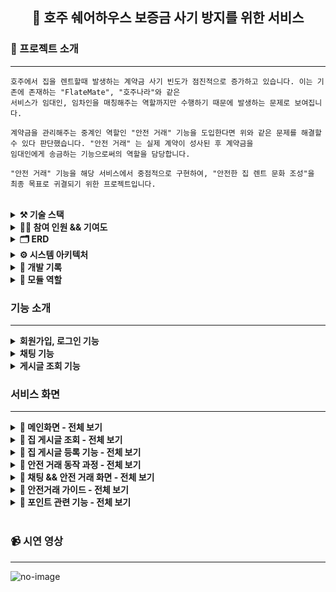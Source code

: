 
<div align="center">

<!-- logo -->
## 🦘 호주 쉐어하우스 보증금 사기 방지를 위한 서비스

</div> 

### 📝 프로젝트 소개

----

```
호주에서 집을 렌트할때 발생하는 계약금 사기 빈도가 점진적으로 증가하고 있습니다. 이는 기존에 존재하는 "FlateMate", "호주나라"와 같은
서비스가 임대인, 임차인을 매칭해주는 역할까지만 수행하기 때문에 발생하는 문제로 보여집니다.

계약금을 관리해주는 중계인 역할인 "안전 거래" 기능을 도입한다면 위와 같은 문제를 해결할 수 있다 판단했습니다. "안전 거래" 는 실제 계약이 성사된 후 계약금을
임대인에게 송금하는 기능으로써의 역할을 담당합니다.

"안전 거래" 기능을 해당 서비스에서 중점적으로 구현하여, "안전한 집 렌트 문화 조성"을 최종 목표로 귀결되기 위한 프로젝트입니다.
```

<br />

<details>
<summary><b>⚒️ 기술 스택</b></summary>

<br />

**Backend** : `Spring Boot`, `JPA`, `QueryDSL`  
**Database** : `MySQL`, `MongoDB`, `Redis`  
**Frontend** : `Flutter`  
**Devops** : `Docker`, `GitAction`, `Aws Ec2`, `Aws RDS`, `Aws S3`  

</details>

<details>
<summary><b>💁‍♂️ 참여 인원 && 기여도</b></summary>
  
<br />
  
**참여 인원**  
<br />
**Backend** : 2명(본인 포함) - (팀원 중 한 명은 중간에 참여를 중단하게 되었다)  
**Frontend** : 1명(본인 포함)  

**기여도**  
<br />
**Backend** : 기여도(90%)  
**Devops** : 기여도(100%)  
**Front** : 기여도(100%)  

</details>

<details>
<summary><b>🗂️ ERD</b></summary>
  
<br />
  
<img src="https://github.com/user-attachments/assets/3715eef0-e7a2-4d9c-9e96-e047de632c97" width="650" height="550"/>

</details>

<details>
<summary><b>⚙️ 시스템 아키텍처</b></summary>
  
<br />
  
<img src="https://github.com/user-attachments/assets/d4102567-8653-4e38-abc1-91b7382a3135" width="1250" height="500"/>

</details>

<details>
<summary><b>📖 개발 기록</b></summary>

<div style="display: flex; flex-wrap: wrap; gap: 20px;">

  <div style="border: 1px solid #ddd; border-radius: 8px; padding: 15px; width: 250px; box-shadow: 0 4px 8px rgba(0, 0, 0, 0.1);">
    <h4><a href="https://comumu.tistory.com/149" target="_blank" style="color: #007bff; text-decoration: none;">Docker EC2 CI/CD 구축</a></h4>
  </div>

  <div style="border: 1px solid #ddd; border-radius: 8px; padding: 15px; width: 250px; box-shadow: 0 4px 8px rgba(0, 0, 0, 0.1);">
    <h4><a href="https://comumu.tistory.com/150" target="_blank" style="color: #007bff; text-decoration: none;">Docker Redis 배포</a></h4>
  </div>

  <div style="border: 1px solid #ddd; border-radius: 8px; padding: 15px; width: 250px; box-shadow: 0 4px 8px rgba(0, 0, 0, 0.1);">
    <h4><a href="https://comumu.tistory.com/148" target="_blank" style="color: #007bff; text-decoration: none;">역직렬화 트러블 슈팅</a></h4>
  </div>

  <div style="border: 1px solid #ddd; border-radius: 8px; padding: 15px; width: 250px; box-shadow: 0 4px 8px rgba(0, 0, 0, 0.1);">
    <h4><a href="https://comumu.tistory.com/151" target="_blank" style="color: #007bff; text-decoration: none;">AWS EC2 CPU 트러블 슈팅</a></h4>
  </div>

  <div style="border: 1px solid #ddd; border-radius: 8px; padding: 15px; width: 250px; box-shadow: 0 4px 8px rgba(0, 0, 0, 0.1);">
    <h4><a href="https://comumu.tistory.com/143" target="_blank" style="color: #007bff; text-decoration: none;">Redis 를 이용한 성능 개선</a></h4>
  </div>

  <div style="border: 1px solid #ddd; border-radius: 8px; padding: 15px; width: 250px; box-shadow: 0 4px 8px rgba(0, 0, 0, 0.1);">
    <h4><a href="https://comumu.tistory.com/142" target="_blank" style="color: #007bff; text-decoration: none;">ConcurrentHashMap 이란?</a></h4>
  </div>

  <div style="border: 1px solid #ddd; border-radius: 8px; padding: 15px; width: 250px; box-shadow: 0 4px 8px rgba(0, 0, 0, 0.1);">
    <h4><a href="https://comumu.tistory.com/141" target="_blank" style="color: #007bff; text-decoration: none;">웹소켓 채팅 기능 읽음/읽지않음 처리</a></h4>
  </div>

  <div style="border: 1px solid #ddd; border-radius: 8px; padding: 15px; width: 250px; box-shadow: 0 4px 8px rgba(0, 0, 0, 0.1);">
    <h4><a href="https://comumu.tistory.com/127" target="_blank" style="color: #007bff; text-decoration: none;">멀티모듈 테스트 코드 given 줄이기</a></h4>
  </div>

  <div style="border: 1px solid #ddd; border-radius: 8px; padding: 15px; width: 250px; box-shadow: 0 4px 8px rgba(0, 0, 0, 0.1);">
    <h4><a href="https://comumu.tistory.com/79" target="_blank" style="color: #007bff; text-decoration: none;">MapStruct 로 DTO <-> Entity 변환</a></h4>
  </div>

  <div style="border: 1px solid #ddd; border-radius: 8px; padding: 15px; width: 250px; box-shadow: 0 4px 8px rgba(0, 0, 0, 0.1);">
    <h4><a href="https://comumu.tistory.com/76" target="_blank" style="color: #007bff; text-decoration: none;">JWT 회원가입/로그인 기능 구현</a></h4>
  </div>

  <div style="border: 1px solid #ddd; border-radius: 8px; padding: 15px; width: 250px; box-shadow: 0 4px 8px rgba(0, 0, 0, 0.1);">
    <h4><a href="https://comumu.tistory.com/77" target="_blank" style="color: #007bff; text-decoration: none;">OAuth2.0 로그인 기능 구현</a></h4>
  </div>

</div>

</details>

<details>
<summary><b>📁 모듈 역할</b></summary>
  
<br />
  

### **`fl-api`**
- REST API를 제공하며, Spring Security를 포함한 인증/인가 관련 처리를 담당합니다.

### **`fl-batch`**
- 스케줄러 기능을 처리하는 모듈입니다.
- 추후 구현될 배치 작업도 이 모듈에서 담당합니다.

### **`fl-chatting`**
- 채팅 서버와 관련된 기능을 관리하는 모듈입니다.

### **`fl-common`**
- 여러 모듈에서 공통적으로 사용할 수 있는 기능들을 제공합니다:
  - Redis
  - FCM (Firebase Cloud Messaging)
  - 이메일 전송
  - S3 파일 업로드 등

### **`fl-core`**
- 도메인 및 Repository를 관리합니다.
- DTO 정의 및 DTO ↔ Entity 변환 기능을 담당합니다.

### **`fl-service`**
- 비즈니스 로직을 처리하는 모듈입니다.
</details>


### 기능 소개
----

<details>
<summary><b>회원가입, 로그인 기능</b></summary>  

- 사용기술 : `Spring Security`, `OAuth2.0`, `Mail`  
  
```
사용자는 Google, Apple 소셜로그인과 Email 인증을 통해 회원가입/로그인을 진행할 수 있습니다.  
사용자 인증은 JWT 토큰을 통해 검증되며 회원가입을 진행한 사용자만이 서비스를 이용할 수 있습니다.  
```

</details>  

<details>
<summary><b>채팅 기능</b></summary>

- 사용기술 : `Stomp websocket`  
  
```
채팅 기능은 임대인과 임차인이 1:1 방식으로 연결되며 읽음/읽지 않음 처리는  
WebSocketSessionManager(웹소켓 세션관리 클래스) 를 이용해 사용자의 연결 유무를 판단합니다.  
또한 채팅 DB 스키마리스(schema-less) 방식의 데이터베이스인 MongoDB 를 사용했습니다.  
추후 사진, 첨부파일 등의 기능이 추가될 상황을 고려해 유연하게 확장시키기 위해 채팅 DB 를 분리했습니다.  

또한 MongoDB 는 쓰기 성능에 최적화 되어 있어, 대량의 메시지를 빠르게 저장하고 읽을 수 있기 때문에  
채팅저리에 적합하다 판단했습니다.  

```

</details>  

<details>
<summary><b>게시글 조회 기능</b></summary>

- 사용기술 : `JPA`, `QueryDsl`  
  
```
채팅 기능은 임대인과 임차인이 1:1 방식으로 연결되며 읽음/읽지 않음 처리는  
WebSocketSessionManager(웹소켓 세션관리 클래스) 를 이용해 사용자의 연결 유무를 판단합니다.  
또한 채팅 DB 스키마리스(schema-less) 방식의 데이터베이스인 MongoDB 를 사용했습니다.  
추후 사진, 첨부파일 등의 기능이 추가될 상황을 고려해 유연하게 확장시키기 위해 채팅 DB 를 분리했습니다.  

또한 MongoDB 는 쓰기 성능에 최적화 되어 있어, 대량의 메시지를 빠르게 저장하고 읽을 수 있기 때문에  
채팅저리에 적합하다 판단했습니다.  

```

</details>  


### 서비스 화면
----


<details>
  <summary><b>📍 메인화면 - 전체 보기</b></summary>

|메인화면|찜 목록|지도 검색|채팅방|마이페이지|
|:---:|:---:|:---:|:---:|:---:|
|<img src="https://github.com/user-attachments/assets/1b2dc5af-f4fd-47cd-8dbd-acac21fd71ea" width="200"/>|<img src="https://github.com/user-attachments/assets/ac0d39ac-b0c0-49f7-a125-5b1a8143ac9b" width="200"/>|<img src="https://github.com/user-attachments/assets/f643cf71-ecf1-4a2c-91fb-216a6bda2c8d" width="200"/>|<img src="https://github.com/user-attachments/assets/9348cc84-2562-46b4-b791-23eca3b9c3f9" width="200"/>|<img src="https://github.com/user-attachments/assets/599de358-24d9-43fc-886a-d47527c4e762" width="200"/>



**기능 설명**
```
메인화면 - 호주의 대도시를 리스트로 만들어 클릭시 해당 지역의 게시물을 조회한다.
찜 목록 - 찜 목록을 관리한다.
지도 검색 - Google Map 을 연동해 Cluster 기능을 구현했다. 줌인,아웃으로 집 조회가 가능하다.
채팅방 - 자신의 채팅 목록을 조회한다.
마이페이지 - 자신의 정보를 조회한다.

```

</details>


<details>
  <summary><b>📍 집 게시글 조회 - 전체 보기</b></summary>

|맵 검색|필터링|주소 검색|리스트 목록|
|:---:|:---:|:---:|:---:|
|<img src="https://github.com/user-attachments/assets/5956f026-fa73-4dd2-a3e0-c11cc77ba4e8" width="200"/>|<img src="https://github.com/user-attachments/assets/1fb81c90-1810-4ca2-af96-4a14e9cc38d3" width="200"/>|<img src="https://github.com/user-attachments/assets/8d330cac-ec04-4165-ab6c-0d47b8e2fd61" width="200"/>|<img src="https://github.com/user-attachments/assets/f826885c-90b4-4cf7-9ede-bc57daa555bb" width="200"/>

|집 정보1|집 정보2|집 정보3|
|:---:|:---:|:---:|
|<img src="https://github.com/user-attachments/assets/2dceb108-580a-4127-9e71-477c47ab6d83" width="200"/>|<img src="https://github.com/user-attachments/assets/616d291c-6c1e-4ecc-b2f3-b557a488bcd7" width="200"/>|<img src="https://github.com/user-attachments/assets/8a68555b-72fb-4a79-b54f-042cc42c273e" width="200"/>



**기능 설명**
```
맵 검색 - Google Map 을 연동해 Cluster 기능을 구현했다. 줌인,아웃으로 집 조회가 가능하다.
필터링 - 찾고자 하는 집 정보를 필터링한다.
주소 검색 - Google Api 와 연동해 도시(city) 와 주(state)를 조회한다.
리스트 목록 - 집 목록을 리스트 형식으로 조회한다.
집 정보1~3 - 집 정보를 조회한다.

```

</details>

<details>
  <summary><b>📍 집 게시글 등록 기능 - 전체 보기</b></summary>

|등록 시작|이미지 등록|주소 등록|주소 검증|가격 등록|
|:---:|:---:|:---:|:---:|:---:|
|<img src="https://github.com/user-attachments/assets/100f996c-0680-4463-b97a-441787d8a94d" width="200"/>|<img src="https://github.com/user-attachments/assets/b187d7bb-f4b9-4469-887b-090a8f2b7ebc" width="200"/>|<img src="https://github.com/user-attachments/assets/c9f2eaa3-05fa-47b1-a31b-9d777c8ac923" width="200"/>|<img src="https://github.com/user-attachments/assets/319d9bbe-9991-49b4-bbe6-52a3c9344de6" width="200"/>|<img src="https://github.com/user-attachments/assets/1d21236a-d7d1-4b5e-ac92-5b92cedd97c2" width="200"/>|

|상세정보 등록1|상세정보 등록2|등록 완료|
|:---:|:---:|:---:|
|<img src="https://github.com/user-attachments/assets/e81e36f9-8eab-4ece-a034-303281f2e0d2" width="200"/>|<img src="https://github.com/user-attachments/assets/1daaba46-a649-42e4-b584-1ca79b16f69d" width="200"/>|<img src="https://github.com/user-attachments/assets/bac0af26-cfb8-46f7-a2f3-9885be5f9a6a" width="200"/>|


**기능 설명**
```
등록 시작 - 집 게시물 등록을 시작한다.
이미지 등록 - 집 사진을 등록한다. (최소 한장, 최대 10장)
주소 등록 - 호주 주소 양식에 맞춰 주소를 등록한다.
주소 검증 - 입력한 주소가 맞는지 검증한다.
가격 등록 - 렌트비, 보증금, 공과금을 입력한다.
상세 정보 등록 1 - 집의 상세 정보를 등록한다. (ex. 집 형태, 성별, 침대, 화장실, 인원)
상세 정보 등록 2 - 집의 상세 정보를 등록한다. (ex. 주차 여부, 옵션)
등록 완료 - 등록 완료를 알린다.
```

</details>


<details>
  <summary><b>📍 안전 거래 동작 과정 - 전체 보기</b></summary>
  <img src="https://github.com/user-attachments/assets/47d42ac7-def0-4627-ac2d-3e2206f5dd3a" width="600" height="800"/>
</details>

<details>
  <summary><b>📍 채팅 && 안전 거래 화면 - 전체 보기</b></summary>

|임대인 채팅1|임대인 채팅2|거래 생성1|거래 생성2|거래 생성3|
|:---:|:---:|:---:|:---:|:---:|
|<img src="https://github.com/user-attachments/assets/c735bd21-8bb4-4a78-b65f-eee66ccb1d20" width="200"/>|<img src="https://github.com/user-attachments/assets/ba1c8683-2e7d-4346-b7a8-4f635b9a025a" width="200"/>|<img src="https://github.com/user-attachments/assets/2cae77eb-9bd1-4904-804f-3723e1c2c0aa" width="200"/>|<img src="https://github.com/user-attachments/assets/20ede429-f967-4836-85c3-6244bbf9e86d" width="200"/>|<img src="https://github.com/user-attachments/assets/807c5deb-8231-4708-98cd-a3f2bcd14740" width="200"/>|

**기능 설명**
```
[안전 거래 생성]
  임대인 채팅1 - 자신에게 온 채팅을 조회한다.
  임대인 채팅2 - 상단에 있는 "Deal" 버튼을 눌러 안전거래를 생성한다.
  거래 생성1 - 계약금(Deposit) 과 거래 날짜,시간을 지정한다.
  거래 생성2 - 거래 정보를 확인 후 생성한다.
  거래 생성3 - 안전거래 생성이 완료되면 채팅 화면 위젯으로 나타난다.
```

|거래수락1|거래수락2|거래수락3|거래수락4|
|:---:|:---:|:---:|:---:|
|<img src="https://github.com/user-attachments/assets/422d245d-e375-40f3-8980-037783ca6bd6" width="200"/>|<img src="https://github.com/user-attachments/assets/fffd1f75-4a93-45cc-b072-bb765f40bc7c" width="200"/>|<img src="https://github.com/user-attachments/assets/ae2be066-964b-4f21-bfa8-48666705a8c3" width="200"/>|<img src="https://github.com/user-attachments/assets/a676ba01-b1c0-4e2b-bcf2-ca74059a85e1" width="200"/>

```
[거래 수락]
  거래 수락1 - 임차인은 생성된 안전 거래를 조회한다.
  거래 수락2 - 임차인은 거래 정보를 확인 한다.
  거래 수락3 - 임차인은 거래 정보를 수락한다.(임차인 포인트 차감)
  거래 수락4 - 임차인이 거래를 수락하면 채팅 화면 위젯으로 나타난다.
```

|거래 완료1|거래 완료2|거래 완료3|거래 목록|거래 정보|
|:---:|:---:|:---:|:---:|:---:|
|<img src="https://github.com/user-attachments/assets/2d84b0a6-c1ef-4776-a3f3-567c6ebb6877" width="200"/>|<img src="https://github.com/user-attachments/assets/abcb4fb0-7140-44b6-8c16-1fefa323df50" width="200"/>|<img src="https://github.com/user-attachments/assets/783fedc3-31fe-42dd-be06-e878334aadde" width="200"/>|<img src="https://github.com/user-attachments/assets/839989d5-7750-4391-8d63-f2080c170344" width="200"/>|<img src="https://github.com/user-attachments/assets/f3efbdec-71dd-45fe-98ce-91358462cf66" width="200"/>|


```
[거래 완료]
  거래 완료1 - 임차인과 임대인이 실제로 만나 거래가 성사되면, 임차인은 거래 완료 버튼을 누른다.
  거래 완료2 - 임차인은 거래 완료 버튼을 누른다.(임대인 포인트 증가)
  거래 완료3 - 거래가 완료되면 채팅 위젯으로 나타난다.
  거래 목록1 - 완료된 거래 내역은 마이페이지에서 조회가 가능하다.
  거래 정보 - 거래 내역을 조회한다.
```
</details>


<details>
  <summary><b>📍 안전거래 가이드 - 전체 보기</b></summary>

|안내 화면1|안내 화면2|안내 화면3|안내 화면1|
|:---:|:---:|:---:|:---:|
|<img src="https://github.com/user-attachments/assets/b46c33c7-9a77-43e6-9282-13a062b469d8" width="200"/>|<img src="https://github.com/user-attachments/assets/b92a0f22-680c-4e5c-a428-1bb4d6df9b46" width="200"/>|<img src="https://github.com/user-attachments/assets/0c091b3e-8e40-4df4-80b7-cf0a6f550f31" width="200"/>|<img src="https://github.com/user-attachments/assets/10704f16-2311-4a58-bbf4-b3fc90d6649b" width="200"/>



</details>

<details>
  <summary><b>📍 포인트 관련 기능 - 전체 보기</b></summary>

|포인트 내역|Paypal 정보 수정|포인트 충전|Paypal 정보 등록|Paypal WebView|출금|
|:---:|:---:|:---:|:---:|:---:|:---:|
|<img src="https://github.com/user-attachments/assets/25f260cd-6200-4641-bc3b-ca557cf85610" width="200"/>|<img src="https://github.com/user-attachments/assets/e57ad6bc-7f78-4efe-8265-ab01b4d58295" width="200"/>|<img src="https://github.com/user-attachments/assets/9327ba01-7509-48a9-92c3-d0f250e1b1ae" width="200"/>|<img src="https://github.com/user-attachments/assets/4cb2262a-b72e-4b0d-89db-bb23d808c265" width="200"/>|<img src="https://github.com/user-attachments/assets/6033715f-af3e-4857-89e7-28ad22a7a30c" width="200"/>|<img src="https://github.com/user-attachments/assets/d28b2b89-ba0b-4dd3-9407-a0096024f731" width="200"/>

```
[포인트]
  포인트 내역 - 포인트 입,출금 내역을 조회한다.
  Paypal 정보수정 - 자신의 Paypal 정보를 수정한다.
  포인트 충전 - 포인트를 충전한다.
  Paypal 정보 등록 - 자신의 Paypal 정보를 등록한다.
  Paypal WebView - 포인트 충전은 Paypal 을 통해 진행된다
  출금 - 자신이 보유한 포인트를 출금한다.
```

</details>


<br />


### 📹 시연 영상
----
![no-image](https://user-images.githubusercontent.com/80824750/208294567-738dd273-e137-4bbf-8307-aff64258fe03.png)





